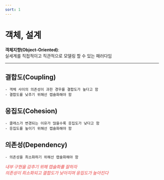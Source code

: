 ```yaml
---
sort: 1
---
```


# 객체, 설계

**객체지향(Object-Oriented)**:   
실세계를 직접적이고 직관적으로 모델링 할 수 있는 패러다임

---

## 결합도(Coupling)

    - 객체 사이의 의존성이 과한 경우를 결합도가 높다고 함
    - 결합도를 낮추기 위해선 캡슐화해야 함
  
## 응집도(Cohesion)

    - 클래스가 변경되는 이유가 많을수록 응집도가 낮다고 함
    - 응집도를 높이기 위해선 캡슐화해야 함  
 
## 의존성(Dependency)

    - 의존성을 최소화하기 위해선 캡슐화해야 함

***<span style="color:#f08080">
  내부 구현을 감추기 위해 캡슐화를 잘하자  
  의존성이 최소화되고 결합도가 낮아지며 응집도가 높아진다
</span>***




